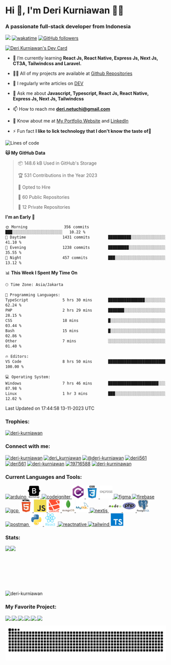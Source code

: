 <h1 align="left">Hi 👋, I'm Deri Kurniawan 👨‍💻</h1>
<h3 align="left">A passionate full-stack developer from Indonesia</h3>

![](https://komarev.com/ghpvc/?username=your-github-username) [![wakatime](https://wakatime.com/badge/user/22520ecf-cee6-4d59-a21f-b5d7f4f8e491.svg)](https://wakatime.com/@22520ecf-cee6-4d59-a21f-b5d7f4f8e491) [![GitHub followers](https://img.shields.io/github/followers/deri-kurniawan.svg?style=social&label=Follow&maxAge=2592000#annee=BlackLotus)](https://github.com/deri-kurniawan?tab=followers)

<a href="https://app.daily.dev/deri561"><img src="https://api.daily.dev/devcards/cb819c5f4f6547419fdbbaa82ac33fef.png?r=tc9" width="400" alt="Deri Kurniawan's Dev Card"/></a>

- 🌱 I’m currently learning **React Js, React Native, Express Js, Next Js, CT3A, Tailwindcss and Laravel.**

- 👨‍💻 All of my projects are available at [Github Repositories](https://github.com/Deri-Kurniawan?tab=repositories)

- 📝 I regularly write articles on [DEV](https://dev.to/deri_kurniawan)

- 💬 Ask me about **Javascript, Typescript, React Js, React Native, Express Js, Next Js, Tailwindcss**

- 📫 How to reach me **deri.netuchi@gmail.com**

- 📄 Know about me at [My Portfolio Website](https://deri.my.id) and [LinkedIn](https://linkedin.com/in/deri-kurniawan/)

- ⚡ Fun fact **I like to lick technology that I don't know the taste of🤣**

<!--START_SECTION:waka-->
![Lines of code](https://img.shields.io/badge/From%20Hello%20World%20I%27ve%20Written-4.0%20million%20lines%20of%20code-blue)

**🐱 My GitHub Data** 

> 📦 148.6 kB Used in GitHub's Storage 
 > 
> 🏆 531 Contributions in the Year 2023
 > 
> 💼 Opted to Hire
 > 
> 📜 60 Public Repositories 
 > 
> 🔑 12 Private Repositories 
 > 
**I'm an Early 🐤** 

```text
🌞 Morning                356 commits         ███░░░░░░░░░░░░░░░░░░░░░░   10.22 % 
🌆 Daytime                1431 commits        ██████████░░░░░░░░░░░░░░░   41.10 % 
🌃 Evening                1238 commits        █████████░░░░░░░░░░░░░░░░   35.55 % 
🌙 Night                  457 commits         ███░░░░░░░░░░░░░░░░░░░░░░   13.12 % 
```


📊 **This Week I Spent My Time On** 

```text
🕑︎ Time Zone: Asia/Jakarta

💬 Programming Languages: 
TypeScript               5 hrs 30 mins       ████████████████░░░░░░░░░   62.24 % 
PHP                      2 hrs 29 mins       ███████░░░░░░░░░░░░░░░░░░   28.15 % 
CSS                      18 mins             █░░░░░░░░░░░░░░░░░░░░░░░░   03.44 % 
Bash                     15 mins             █░░░░░░░░░░░░░░░░░░░░░░░░   02.86 % 
Other                    7 mins              ░░░░░░░░░░░░░░░░░░░░░░░░░   01.40 % 

🔥 Editors: 
VS Code                  8 hrs 50 mins       █████████████████████████   100.00 % 

💻 Operating System: 
Windows                  7 hrs 46 mins       ██████████████████████░░░   87.98 % 
Linux                    1 hr 3 mins         ███░░░░░░░░░░░░░░░░░░░░░░   12.02 % 
```


 Last Updated on 17:44:58 13-11-2023 UTC
<!--END_SECTION:waka-->

<h3 align="left">Trophies:</h3>
<p align="left"> <a href="https://github.com/ryo-ma/github-profile-trophy"><img src="https://github-profile-trophy.vercel.app/?username=deri-kurniawan" alt="deri-kurniawan" /></a> </p>

<h3 align="left">Connect with me:</h3>

<a href="https://uiverse.io/profile/Deri-Kurniawan" target="blank" title="uiverse.io (@Deri-Kurniawan)"><img align="center" src="https://uiverse.io/favicon-32x32.png" alt="deri-kurniawan" height="30" width="30" /></a>
<a href="https://dev.to/deri_kurniawan" target="blank" title="dev.to (@deri_kurniawan)"><img align="center" src="https://raw.githubusercontent.com/rahuldkjain/github-profile-readme-generator/master/src/images/icons/Social/devto.svg" alt="deri_kurniawan" height="30" width="40" /></a>
<a href="https://medium.com/@deri-kurniawan" target="blank" title="medium.com (@deri-kurniawan)"><img align="center" src="https://raw.githubusercontent.com/rahuldkjain/github-profile-readme-generator/master/src/images/icons/Social/medium.svg" alt="@deri-kurniawan" height="30" width="40" /></a>
<a href="https://twitter.com/derii561" target="blank" title="twitter.com (@derii561)"><img align="center" src="https://raw.githubusercontent.com/rahuldkjain/github-profile-readme-generator/master/src/images/icons/Social/twitter.svg" alt="derii561" height="30" width="40" /></a>
<a href="https://instagram.com/deri561" target="blank" title="instagram.com (@deri561)"><img align="center" src="https://raw.githubusercontent.com/rahuldkjain/github-profile-readme-generator/master/src/images/icons/Social/instagram.svg" alt="deri561" height="30" width="40" /></a>
<a href="https://dribbble.com/deri-kurniawan" target="blank" title="dribble.com (@deri-kurniawan)"><img align="center" src="https://raw.githubusercontent.com/rahuldkjain/github-profile-readme-generator/master/src/images/icons/Social/dribbble.svg" alt="deri-kurniawan" height="30" width="40" /></a>
<a href="https://stackoverflow.com/users/19716588" target="blank" title="stackoverflow.com (@19716588/deri-kurniawan)"><img align="center" src="https://raw.githubusercontent.com/rahuldkjain/github-profile-readme-generator/master/src/images/icons/Social/stack-overflow.svg" alt="19716588" height="30" width="40" /></a>
<a href="https://linkedin.com/in/deri-kurninawan" target="blank" title="linkedin.com (@deri-kurniawan)"><img align="center" src="https://raw.githubusercontent.com/rahuldkjain/github-profile-readme-generator/master/src/images/icons/Social/linked-in-alt.svg" alt="deri-kurninawan" height="30" width="40" /></a>

<h3 align="left">Current Languages and Tools:</h3>
<a href="https://www.arduino.cc/" target="_blank" rel="noreferrer"> <img src="https://cdn.worldvectorlogo.com/logos/arduino-1.svg" alt="arduino" width="40" height="40"/> </a>
<a href="https://getbootstrap.com" target="_blank" rel="noreferrer"> <img src="https://raw.githubusercontent.com/devicons/devicon/master/icons/bootstrap/bootstrap-plain-wordmark.svg" alt="bootstrap" width="40" height="40"/> </a>
<a href="https://codeigniter.com" target="_blank" rel="noreferrer"> <img src="https://cdn.worldvectorlogo.com/logos/codeigniter.svg" alt="codeigniter" width="40" height="40"/> </a>
<a href="https://www.w3schools.com/cs/" target="_blank" rel="noreferrer"> <img src="https://raw.githubusercontent.com/devicons/devicon/master/icons/csharp/csharp-original.svg" alt="csharp" width="40" height="40"/> </a>
<a href="https://www.w3schools.com/css/" target="_blank" rel="noreferrer"> <img src="https://raw.githubusercontent.com/devicons/devicon/master/icons/css3/css3-original-wordmark.svg" alt="css3" width="40" height="40"/> </a>
<a href="https://expressjs.com" target="_blank" rel="noreferrer"> <img src="https://raw.githubusercontent.com/devicons/devicon/master/icons/express/express-original-wordmark.svg" alt="express" width="40" height="40"/> </a>
<a href="https://www.figma.com/" target="_blank" rel="noreferrer"> <img src="https://www.vectorlogo.zone/logos/figma/figma-icon.svg" alt="figma" width="40" height="40"/> </a>
<a href="https://firebase.google.com/" target="_blank" rel="noreferrer"> <img src="https://www.vectorlogo.zone/logos/firebase/firebase-icon.svg" alt="firebase" width="40" height="40"/> </a>
<a href="https://cloud.google.com" target="_blank" rel="noreferrer"> <img src="https://www.vectorlogo.zone/logos/google_cloud/google_cloud-icon.svg" alt="gcp" width="40" height="40"/> </a>
<a href="https://www.w3.org/html/" target="_blank" rel="noreferrer"> <img src="https://raw.githubusercontent.com/devicons/devicon/master/icons/html5/html5-original-wordmark.svg" alt="html5" width="40" height="40"/> </a>
<a href="https://developer.mozilla.org/en-US/docs/Web/JavaScript" target="_blank" rel="noreferrer"> <img src="https://raw.githubusercontent.com/devicons/devicon/master/icons/javascript/javascript-original.svg" alt="javascript" width="40" height="40"/> </a>
<a href="https://laravel.com/" target="_blank" rel="noreferrer"> <img src="https://raw.githubusercontent.com/devicons/devicon/master/icons/laravel/laravel-plain-wordmark.svg" alt="laravel" width="40" height="40"/> </a>
<a href="https://www.mongodb.com/" target="_blank" rel="noreferrer"> <img src="https://raw.githubusercontent.com/devicons/devicon/master/icons/mongodb/mongodb-original-wordmark.svg" alt="mongodb" width="40" height="40"/> </a>
<a href="https://www.mysql.com/" target="_blank" rel="noreferrer"> <img src="https://raw.githubusercontent.com/devicons/devicon/master/icons/mysql/mysql-original-wordmark.svg" alt="mysql" width="40" height="40"/> </a>
<a href="https://nextjs.org/" target="_blank" rel="noreferrer"> <img src="https://cdn.worldvectorlogo.com/logos/nextjs-2.svg" alt="nextjs" width="40" height="40"/> </a>
<a href="https://nodejs.org" target="_blank" rel="noreferrer"> <img src="https://raw.githubusercontent.com/devicons/devicon/master/icons/nodejs/nodejs-original-wordmark.svg" alt="nodejs" width="40" height="40"/> </a>
<a href="https://www.php.net" target="_blank" rel="noreferrer"> <img src="https://raw.githubusercontent.com/devicons/devicon/master/icons/php/php-original.svg" alt="php" width="40" height="40"/> </a>
<a href="https://www.postgresql.org" target="_blank" rel="noreferrer"> <img src="https://raw.githubusercontent.com/devicons/devicon/master/icons/postgresql/postgresql-original-wordmark.svg" alt="postgresql" width="40" height="40"/> </a>
<a href="https://postman.com" target="_blank" rel="noreferrer"> <img src="https://www.vectorlogo.zone/logos/getpostman/getpostman-icon.svg" alt="postman" width="40" height="40"/> </a>
<a href="https://www.python.org" target="_blank" rel="noreferrer"> <img src="https://raw.githubusercontent.com/devicons/devicon/master/icons/python/python-original.svg" alt="python" width="40" height="40"/> </a>
<a href="https://reactjs.org/" target="_blank" rel="noreferrer"> <img src="https://raw.githubusercontent.com/devicons/devicon/master/icons/react/react-original-wordmark.svg" alt="react" width="40" height="40"/> </a>
<a href="https://reactnative.dev/" target="_blank" rel="noreferrer"> <img src="https://reactnative.dev/img/header_logo.svg" alt="reactnative" width="40" height="40"/> </a>
<a href="https://tailwindcss.com/" target="_blank" rel="noreferrer"> <img src="https://www.vectorlogo.zone/logos/tailwindcss/tailwindcss-icon.svg" alt="tailwind" width="40" height="40"/> </a>
<a href="https://www.typescriptlang.org/" target="_blank" rel="noreferrer"> <img src="https://raw.githubusercontent.com/devicons/devicon/master/icons/typescript/typescript-original.svg" alt="typescript" width="40" height="40"/> </a>

<h3 align="left">Stats:</h3>

<div style="display: flex;">
  <img height="140em" src="https://github-readme-stats-eight-theta.vercel.app/api?username=deri-kurniawan&show_icons=true&include_all_commits=true&count_private=true"/>
    
  <img height="140em" src="https://github-readme-stats-eight-theta.vercel.app/api/top-langs/?username=deri-kurniawan&layout=compact&langs_count=8"/>
</div>

<img height="140em" src="https://github-readme-streak-stats.herokuapp.com/?user=deri-kurniawan&" alt="deri-kurniawan" />

<h3 align="left">My Favorite Project:</h3>

<a href="https://github.com/deri-kurniawan/deri-kurniawan.github.io">
  <img align="center" src="https://github-readme-stats.vercel.app/api/pin/?username=deri-kurniawan&repo=deri-kurniawan.github.io&theme=buefy" />
</a>

<a href="https://github.com/deri-kurniawan/portfolio">
  <img align="center" src="https://github-readme-stats.vercel.app/api/pin/?username=deri-kurniawan&repo=portfolio&theme=buefy" />
</a>

<a href="https://github.com/deri-kurniawan/plant_shop_mobile_app">
  <img align="center" src="https://github-readme-stats.vercel.app/api/pin/?username=deri-kurniawan&repo=plant_shop_mobile_app&theme=buefy" />
</a>

<a href="https://github.com/deri-kurniawan/screen-recorder-online">
  <img align="center" src="https://github-readme-stats.vercel.app/api/pin/?username=deri-kurniawan&repo=screen-recorder-online&theme=buefy" />
</a>

<a href="https://github.com/deri-kurniawan/derizer">
  <img align="center" src="https://github-readme-stats.vercel.app/api/pin/?username=deri-kurniawan&repo=Derizer&theme=buefy" />
</a>

<a href="https://github.com/deri-kurniawan/css-glassmorphism">
  <img align="center" src="https://github-readme-stats.vercel.app/api/pin/?username=deri-kurniawan&repo=css-glassmorphism&theme=buefy" />
</a>

![Image](https://github.com/Deri-Kurniawan/Deri-Kurniawan/blob/output/github-snake.svg)
